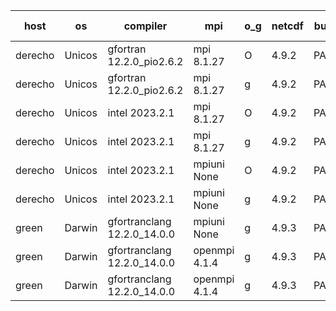 

| host     | os       | compiler                              | mpi                      | o_g        | netcdf        | build       | u_pass          | u_fail          | s_pass            | s_fail            | e_pass             | e_fail             | nuopc_pass       | nuopc_fail       | artifacts link          |
|----------|----------|---------------------------------------|--------------------------|------------|---------------|-------------|-----------------|-----------------|-------------------|-------------------|--------------------|--------------------|------------------|------------------|-------------------------|
| derecho | Unicos | gfortran 12.2.0_pio2.6.2 | mpi 8.1.27  | O | 4.9.2  | PASS | 14234 | 0 | 51 | 0 | 81 | 0 | 57 | 0 | <a href="https://github.com/esmf-org/esmf-test-artifacts/tree/5e6bd4ebbf9a9d389b60acff481219792d4e6202/esmpy_enable_withaux_test/gfortran/12.2.0_pio2.6.2/O/mpi/8.1.27" target="_blank">5e6bd4e</a> | 
| derecho | Unicos | gfortran 12.2.0_pio2.6.2 | mpi 8.1.27  | g | 4.9.2  | PASS | None | None | None | None | None | None | None | None | <a href="https://github.com/esmf-org/esmf-test-artifacts/tree/cce8774a29c9bd77feecbcf07cd29cbecbb58490/esmpy_enable_withaux_test/gfortran/12.2.0_pio2.6.2/g/mpi/8.1.27" target="_blank">cce8774</a> | 
| derecho | Unicos | intel 2023.2.1 | mpi 8.1.27  | O | 4.9.2  | PASS | 14234 | 0 | 51 | 0 | 81 | 0 | 58 | 0 | <a href="https://github.com/esmf-org/esmf-test-artifacts/tree/638a4583e590842f5232ea97204a7c3fea7a7e77/esmpy_enable_withaux_test/intel/2023.2.1/O/mpi/8.1.27" target="_blank">638a458</a> | 
| derecho | Unicos | intel 2023.2.1 | mpi 8.1.27  | g | 4.9.2  | PASS | 14234 | 0 | 51 | 0 | 81 | 0 | 58 | 0 | <a href="https://github.com/esmf-org/esmf-test-artifacts/tree/9e0016720b5e381c776f7ce4818a0f9c2edd0204/esmpy_enable_withaux_test/intel/2023.2.1/g/mpi/8.1.27" target="_blank">9e00167</a> | 
| derecho | Unicos | intel 2023.2.1 | mpiuni None  | O | 4.9.2  | PASS | 12563 | 0 | 9 | 0 | 43 | 0 | None | None | <a href="https://github.com/esmf-org/esmf-test-artifacts/tree/cfc816983d842e450584e9e7788cc9436bcfa26a/esmpy_enable_withaux_test/intel/2023.2.1/O/mpiuni/None" target="_blank">cfc8169</a> | 
| derecho | Unicos | intel 2023.2.1 | mpiuni None  | g | 4.9.2  | PASS | 12563 | 0 | 9 | 0 | 43 | 0 | None | None | <a href="https://github.com/esmf-org/esmf-test-artifacts/tree/4c4fbc9621aa56c85e73d746ebba693179fd03ed/esmpy_enable_withaux_test/intel/2023.2.1/g/mpiuni/None" target="_blank">4c4fbc9</a> | 
| green | Darwin | gfortranclang 12.2.0_14.0.0 | mpiuni None  | g | 4.9.3  | PASS | None | None | None | None | None | None | None | None | <a href="https://github.com/esmf-org/esmf-test-artifacts/tree/77c582df1ee0094b68185f7db88277af6ba08516/esmpy_enable_withaux_test/gfortranclang/12.2.0_14.0.0/g/mpiuni/None" target="_blank">77c582d</a> | 
| green | Darwin | gfortranclang 12.2.0_14.0.0 | openmpi 4.1.4  | g | 4.9.3  | PASS | 14234 | 0 | 51 | 0 | 81 | 0 | 0 | 58 | <a href="https://github.com/esmf-org/esmf-test-artifacts/tree/01d63402430b6f374a0ec8dd554266ea7a2ff879/esmpy_enable_withaux_test/gfortranclang/12.2.0_14.0.0/g/openmpi/4.1.4" target="_blank">01d6340</a> | 
| green | Darwin | gfortranclang 12.2.0_14.0.0 | openmpi 4.1.4  | g | 4.9.3  | PASS | None | None | None | None | None | None | None | None | <a href="https://github.com/esmf-org/esmf-test-artifacts/tree/ccb9fe5dc4e20a5b8377c399025783a25fa9ab53/esmpy_enable_withaux_test/gfortranclang/12.2.0_14.0.0/g/openmpi/4.1.4" target="_blank">ccb9fe5</a> | 
